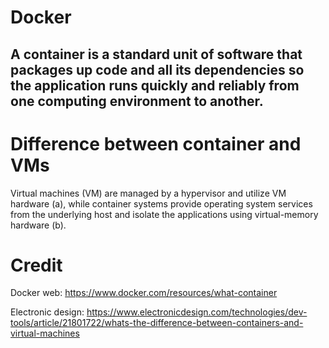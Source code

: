 # Docker
## **A container** is a standard unit of software that packages up code and all its dependencies so the application runs quickly and reliably from one computing environment to another.

# Difference between container and VMs
Virtual machines (VM) are managed by a hypervisor and utilize VM hardware (a), while container systems provide operating system services from the underlying host and isolate the applications using virtual-memory hardware (b).

# Credit
Docker web: https://www.docker.com/resources/what-container

Electronic design: https://www.electronicdesign.com/technologies/dev-tools/article/21801722/whats-the-difference-between-containers-and-virtual-machines

